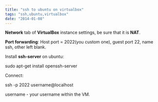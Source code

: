 ```yaml
---
title: "ssh to ubuntu on virtualbox"
tags: "ssh,ubuntu,virtualbox"
date: "2014-01-08"
---
```


**Network** tab of **VirtualBox** instance settings, be sure that it is **NAT**.

**Port forwarding**: Host port = 2022(you custom one), guest port 22, name ssh, other left blank.

Install **ssh-server** on ubuntu:

sudo apt-get install openssh-server

Connect:

ssh -p 2022 username@localhost

username - your username within the VM.

